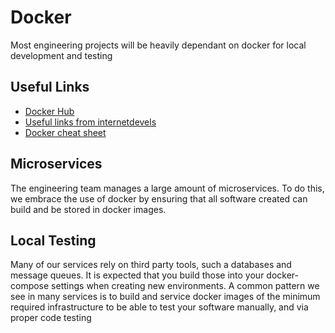 # Docker

Most engineering projects will be heavily dependant on docker for local development and testing

## Useful Links

- [Docker Hub](/handbook/3rd_party_tools/docker_hub.md)
- [Useful links from internetdevels](https://internetdevels.com/blog/docker-useful-links)
- [Docker cheat sheet](https://i.pinimg.com/736x/22/c5/38/22c538a9973d65ea7eba77ef3102d5c5.jpg)

## Microservices

The engineering team manages a large amount of microservices.  To do this, we embrace the use of docker by ensuring that all software created can build and be stored in docker images.  

## Local Testing

Many of our services rely on third party tools, such a databases and message queues.  It is expected that you build those into your docker-compose settings when creating new environments.  A common pattern we see in many services is to build and service docker images of the minimum required infrastructure to be able to test your software manually, and via proper code testing
